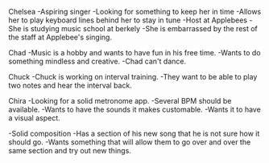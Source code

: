 
Chelsea
-Aspiring singer
-Looking for something to keep her in time
-Allows her to play keyboard lines behind her to stay in tune
-Host at Applebees
-She is studying music school at berkely
-She is embarrassed by the rest of the staff at Applebee's singing.

Chad
-Music is a hobby and wants to have fun in his free time.
-Wants to do something mindless and creative.
-Chad can't dance.

Chuck
-Chuck is working on interval training.
-They want to be able to play two notes and hear the interval back.

Chira
-Looking for a solid metronome app.
-Several BPM should be available.
-Wants to have the sounds it makes customable.
-Wants it to have a visual aspect.

-Solid composition
-Has a section of his new song that he is not sure how it should go.
-Wants something that will allow them to go over and over the same section and try out new things.

